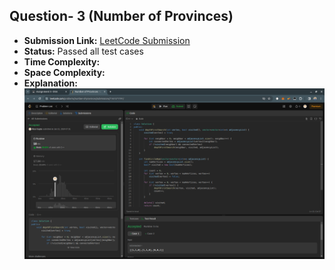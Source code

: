 ## Question- 3 (Number of Provinces)

- **Submission Link:** [LeetCode Submission](https://leetcode.com/problems/number-of-provinces/submissions/1161571791)
- **Status:** Passed all test cases
- **Time Complexity:**
- **Space Complexity:**
- **Explanation:**
  ![Submission Photo](image.png)
